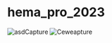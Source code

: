 # hema_pro_2023
![asdCapture](https://github.com/hemocod/hema_pro_2023/assets/84044938/49e785f9-5495-4b52-8288-84bc5676b161)
![Ceweapture](https://github.com/hemocod/hema_pro_2023/assets/84044938/59f23f40-69f6-4618-ab46-edd49f950e7e)
